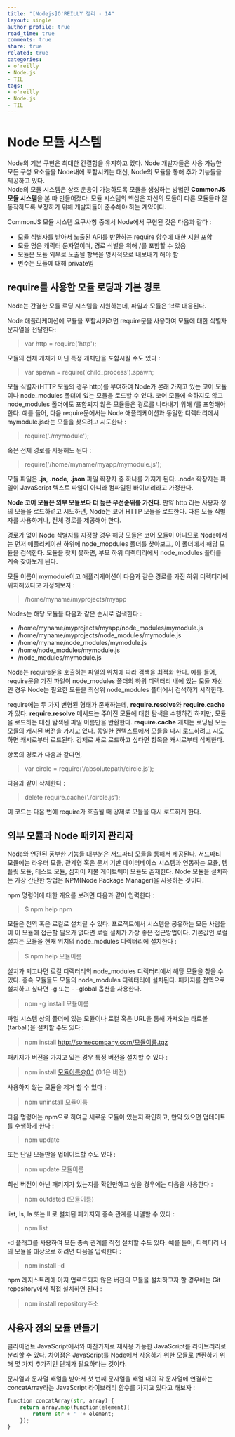 ```yaml
---
title: "[Nodejs]O'REILLY 정리 - 14"
layout: single
author_profile: true
read_time: true
comments: true
share: true
related: true
categories:
- o'reilly
- Node.js
- TIL
tags:
- o'reilly
- Node.js
- TIL
---
```


# Node 모듈 시스템
Node의 기본 구현은 최대한 간결함을 유지하고 있다. Node 개발자들은 사용 가능한 모든 구성 요소들을 Node내에 포함시키는 대신, Node의 모듈을 통해 추가 기능들을 제공하고 있다.   
Node의 모듈 시스템은 상호 운용이 가능하도록 모듈을 생성하는 방법인 **CommonJS 모듈 시스템**을 본 따 만들어졌다. 모듈 시스템의 핵심은 자신의 모듈이 다른 모듈들과 잘 동작하도록 보장하기 위해 개발자들이 준수해야 하는 계약이다.   

CommonJS 모듈 시스템 요구사항 중에서 Node에서 구현된 것은 다음과 같다 :   
* 모듈 식별자를 받아서 노출된 API를 반환하는 require 함수에 대한 지원 포함
* 모듈 명은 캐릭터 문자열이며, 경로 식별을 위해 /를 포함할 수 있음
* 모듈은 모듈 외부로 노출될 항목을 명시적으로 내보내기 해야 함
* 변수는 모듈에 대해 private임

## require를 사용한 모듈 로딩과 기본 경로
Node는 간결한 모듈 로딩 시스템을 지원하는데, 파일과 모듈은 1:!로 대응된다.   

Node 애플리케이션에 모듈을 포함시키려면 require문을 사용하여 모듈에 대한 식별자 문자열을 전달한다:   

> var http = require('http');   

모듈의 전체 개체가 아닌 특정 개체만을 포함시킬 수도 있다 :   

> var spawn = require('child_process').spawn;   

모듈 식별자(HTTP 모듈의 경우 http)를 부여하여 Node가 본래 가지고 있는 코어 모듈이나 node_modules 폴더에 있는 모듈을 로드할 수 있다. 코어 모듈에 속하지도 않고 node_modules 폴더에도 포함되지 않은 모듈들은 경로를 나타내기 위해 /를 포함해야 한다. 예를 들어, 다음 require문에서는 Node 애플리케이션과 동일한 디렉터리에서 mymodule.js라는 모듈을 찾으려고 시도한다 :   

> require('./mymodule');   

혹은 전체 경로를 사용해도 된다 :   

> require('/home/myname/myapp/mymodule.js');   

모듈 파일은 **.js**, **.node**, **.json** 파일 확장자 중 하나를 가지게 된다. .node 확장자는 파일이 JavaScript 텍스트 파일이 아니라 컴파일된 바이너리라고 가정한다.   

**Node 코어 모듈은 외부 모듈보다 더 높은 우선순위를 가진다**. 만약 http 라는 사용자 정의 모듈을 로드하려고 시도하면, Node는 코어 HTTP 모듈을 로드한다. 다른 모듈 식별자를 사용하거나, 전체 경로를 제공해야 한다.   

경로가 없이 Node 식별자를 지정할 경우 해당 모듈은 코어 모듈이 아니므로 Node에서는 먼저 애플리케이션 하위에 node_mopdules 폴더를 찾아보고, 이 폴더에서 해당 모듈을 검색한다. 모듈을 찾지 못하면, 부모 하위 디렉터리에서 node_modules 폴더를 계속 찾아보게 된다.   

모듈 이름이 mymodule이고 애플리케이션이 다음과 같은 경로를 가진 하위 디렉터리에 위치해있다고 가정해보자 :    

> /home/myname/myprojects/myapp   

Nodes는 해당 모듈을 다음과 같은 순서로 검색한다 :   

* /home/myname/myprojects/myapp/node_modules/mymodule.js   
* /home/myname/myprojects/node_modules/mymodule.js   
* /home/myname/node_modules/mymodule.js   
* /home/node_modules/mymodule.js   
* /node_modules/mymodule.js   

Node는 require문을 호출하는 파일의 위치에 따라 검색을 최적화 한다. 예를 들어, require문을 가진 파일이 node_modules 폴더의 하위 디렉터리 내에 있는 모듈 자신인 경우 Node는 필요한 모듈을 최상위 node_modules 폴더에서 검색하기 시작한다.   

require에는 두 가지 변형된 형태가 존재하는데, **require.resolve**와 **require.cache**가 있다.  **require.resolve** 메서드는 주어진 모듈에 대한 탐색을 수행하긴 하지만, 모듈을 로드하는 대신 탐색된 파일 이름만을 반환한다. **require.cache** 개체는 로딩된 모든 모듈의 캐시된 버전을 가지고 있다. 동일한 컨텍스트에서 모듈을 다시 로드하려고 시도하면 캐시로부터 로드된다. 강제로 새로 로드하고 싶다면 항목을 캐시로부터 삭제한다.   

항목의 경로가 다음과 같다면,   

> var circle = require('/absolutepath/circle.js');    

다음과 같이 삭제한다 :   

> delete require.cache('./circle.js');   

이 코드는 다음 번에 require가 호출될 때 강제로 모듈을 다시 로드하게 한다.

## 외부 모듈과 Node 패키지 관리자
Node와 연관된 풍부한 기능들 대부분은 서드파티 모듈을 통해서 제공된다. 서드파티 모듈에는 라우터 모듈, 관계형 혹은 문서 기반 데이터베이스 시스템과 연동하는 모듈, 템플릿 모듈, 테스트 모듈, 심지어 지불 게이트웨어 모듈도 존재한다.   Node 모듈을 설치하는 가장 간단한 방법은 NPM(Node Package Manager)을 사용하는 것이다.    

npm 명령어에 대한 개요를  보려면 다음과 같이 입력한다 :   

> $ npm help npm   

모듈은 전역 혹은 로컬로 설치될 수 있다. 프로젝트에서 시스템을 공유하는 모든 사람들이 이 모듈에 접근할 필요가 없다면 로컬 설치가 가장 좋은 접근방법이다. 기본값인 로컬 설치는 모듈을 현재 위치의 node_modules 디렉터리에 설치한다 :   

> $ npm help 모듈이름   

설치가 되고나면 로컬 디렉터리의 node_modules 디렉터리에서 해당 모듈을 찾을 수 있다. 종속 모듈들도 모듈의 node_modules 디렉터리에 설치된다. 패키지를 전역으로 설치하고 싶다면 -g 또는 - -global 옵션을 사용한다.   
 
> npm -g install 모듈이름

파일 시스템 상의 폴더에 있는 모듈이나 로컬 혹은 URL을 통해 가져오는 타르볼(tarball)을 설치할 수도 있다 :    

> npm install http://somecompany.com/모듈이름.tgz   

패키지가 버전을 가지고 있는 경우 특정 버전을 설치할 수 있다 :   

> npm install 모듈이름@0.1 (0.1은 버전)   

사용하지 않는 모듈을 제거 할 수 있다 :   

> npm uninstall 모듈이름   

다음 명령어는 npm으로 하여금 새로운 모듈이 있는지 확인하고, 만약 있으면 업데이트를 수행하게 한다 :   

> npm update   

또는 단일 모듈만을 업데이트할 수도 있다 :   

> npm update 모듈이름    

최신 버전이 아닌 패키지가 있는지를 확인만하고 싶을 경우에는 다음을 사용한다 :   

> npm outdated (모듈이름)   

list, ls, la 또는 ll 로 설치된 패키지와 종속 관계를 나열할 수 있다 :   

>  npm list   

-d 플래그를 사용하여 모든 종속 관계를 직접 설치할 수도 있다. 예를 들어, 디렉터리 내의 모듈을 대상으로 하려면 다음을 입력한다 :   

> npm install -d   

npm 레지스트리에 아지 업로드되지 않은 버전의 모듈을 설치하고자 할 경우에는 Git repository에서 직접 설치하면 된다 :   

> npm install repository주소

## 사용자 정의 모듈 만들기
클라이언트 JavaScript에서와 마찬가지로 재사용 가능한 JavaScript를 라이브러리로 분리할 수 있다. 차이점은 JavaScript를 Node에서 사용하기 위한 모듈로 변환하기 위해 몇 가지 추가적인 단계가 필요하다는 것이다.   

문자열과 문자열 배열을 받아서  첫 번째 문자열을 배열 내의 각 문자열에 연결하는 concatArray라는 JavaScript 라이브러리 함수를 가지고 있다고 해보자 :   

```python
function concatArray(str, array) {
	return array.map(function(element){
		return str + ' '+ element;
	});
}
```